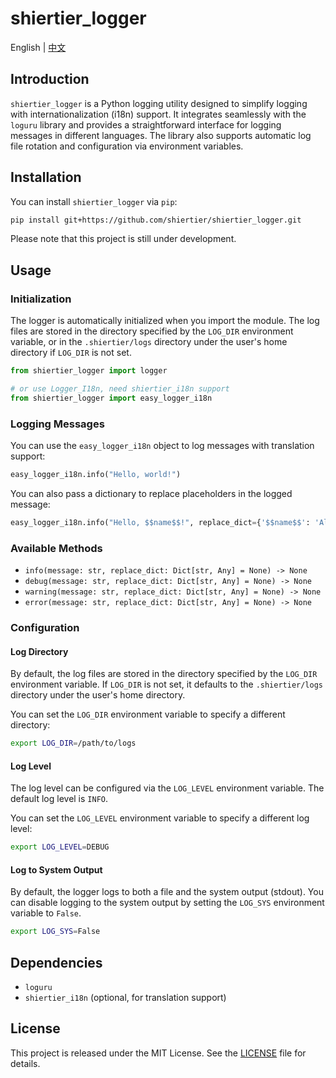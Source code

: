 # shiertier_logger

English | [中文](https://github.com/shiertier-utils/shiertier_logger/blob/main/README_zh.md)

## Introduction

`shiertier_logger` is a Python logging utility designed to simplify logging with internationalization (i18n) support. It integrates seamlessly with the `loguru` library and provides a straightforward interface for logging messages in different languages. The library also supports automatic log file rotation and configuration via environment variables.

## Installation

You can install `shiertier_logger` via `pip`:

```bash
pip install git+https://github.com/shiertier/shiertier_logger.git
```

Please note that this project is still under development.

## Usage

### Initialization

The logger is automatically initialized when you import the module. The log files are stored in the directory specified by the `LOG_DIR` environment variable, or in the `.shiertier/logs` directory under the user's home directory if `LOG_DIR` is not set.

```python
from shiertier_logger import logger

# or use Logger_I18n, need shiertier_i18n support
from shiertier_logger import easy_logger_i18n
```

### Logging Messages

You can use the `easy_logger_i18n` object to log messages with translation support:

```python
easy_logger_i18n.info("Hello, world!")
```

You can also pass a dictionary to replace placeholders in the logged message:

```python
easy_logger_i18n.info("Hello, $$name$$!", replace_dict={'$$name$$': 'Alice'})
```

### Available Methods

- `info(message: str, replace_dict: Dict[str, Any] = None) -> None`
- `debug(message: str, replace_dict: Dict[str, Any] = None) -> None`
- `warning(message: str, replace_dict: Dict[str, Any] = None) -> None`
- `error(message: str, replace_dict: Dict[str, Any] = None) -> None`

### Configuration

#### Log Directory

By default, the log files are stored in the directory specified by the `LOG_DIR` environment variable. If `LOG_DIR` is not set, it defaults to the `.shiertier/logs` directory under the user's home directory.

You can set the `LOG_DIR` environment variable to specify a different directory:

```bash
export LOG_DIR=/path/to/logs
```

#### Log Level

The log level can be configured via the `LOG_LEVEL` environment variable. The default log level is `INFO`.

You can set the `LOG_LEVEL` environment variable to specify a different log level:

```bash
export LOG_LEVEL=DEBUG
```

#### Log to System Output

By default, the logger logs to both a file and the system output (stdout). You can disable logging to the system output by setting the `LOG_SYS` environment variable to `False`.

```bash
export LOG_SYS=False
```

## Dependencies

- `loguru`
- `shiertier_i18n` (optional, for translation support)

## License

This project is released under the MIT License. See the [LICENSE](LICENSE) file for details.